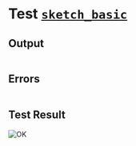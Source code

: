 # Test [`sketch_basic`](../doc/structure/sketch.md#L8)

## Output

```,plain
```

## Errors

```,plain
```

## Test Result

![OK](../doc/structure/.test/sketch_basic.png)
